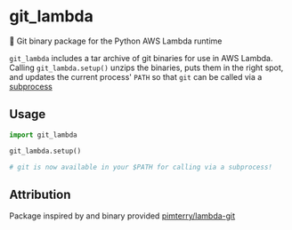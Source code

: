 # git_lambda
🐙 Git binary package for the Python AWS Lambda runtime

`git_lambda` includes a tar archive of git binaries for use in AWS Lambda. Calling `git_lambda.setup()` unzips the binaries, puts them in the right spot, and updates the current process' `PATH` so that `git` can be called via a [subprocess](https://docs.python.org/3.6/library/subprocess.html)

## Usage
```python
import git_lambda

git_lambda.setup()

# git is now available in your $PATH for calling via a subprocess!
```

## Attribution

Package inspired by and binary provided [pimterry/lambda-git](https://github.com/pimterry/lambda-git)
